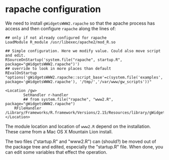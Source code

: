 rapache configuration
=====================

We need to install `gWidgetsWWW2.rapache` so that the apache process
has access and then configure `rapache` along the lines of:

```
## only if not already configured for rapache
LoadModule R_module /usr/libexec/apache2/mod_R.so

## Simple configuration. Here we modify value. Could also move script and edit.
RSourceOnStartup('system.file("rapache", startup.R", package="gWidgetsWWW2.rapache")')
## override to look in more places than default
REvalOnStartup "options('gWidgetsWWW2.rapache::script_base'=c(system.file('examples', package='gWidgetsWWW2.rapache'), '/tmp/','/var/www/gw_scripts'))"

<Location /gw>
        SetHandler r-handler
        ## from system.file("rapache", "www2.R", package="gWidgetsWWW2.rapache")
	RFileHandler /Library/Frameworks/R.framework/Versions/2.15/Resources/library/gWidgetsWWW2.rapache/rapache/www2.R
</Location>
```


The module location and location of `www2.R` depend on the
installation. These came from a Mac OS X Mountain Lion install.

The two files ("startup.R" and "www2.R") can (should?) be moved out of
the package tree and edited, especially the "startup.R" file. When
done, you can edit some variables that effect the operation.

